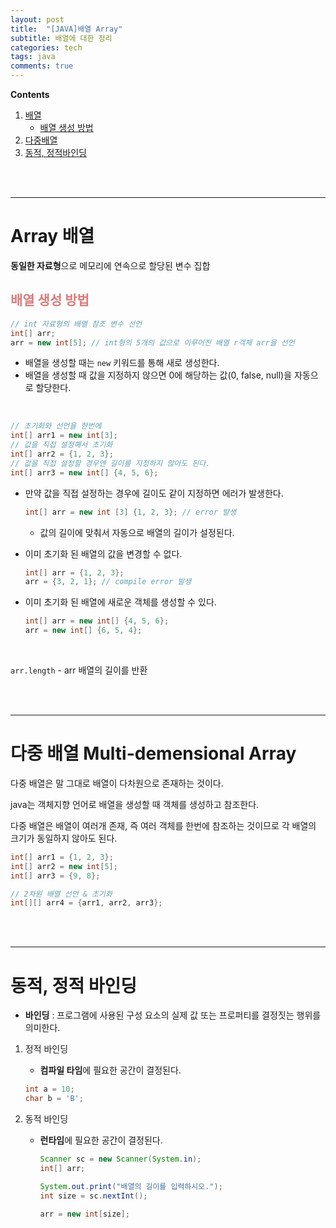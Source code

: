 ```yaml
---
layout: post
title:  "[JAVA]배열 Array"
subtitle: 배열에 대한 정리
categories: tech
tags: java
comments: true
---
```

**Contents**
1. [배열](#array-배열)
    - [배열 생성 방법](#배열-생성-방법)
2. [다중배열](#다중-배열-multi-demensional-array)
3. [동적, 정적바인딩](#동적-정적-바인딩)

<br/>
<br/>

---
# Array 배열
**동일한 자료형**으로 메모리에 연속으로 할당된 변수 집합

## <span style="color:#da7c7c">배열 생성 방법</span>
```java
// int 자료형의 배열 참조 변수 선언
int[] arr; 
arr = new int[5]; // int형의 5개의 값으로 이루어진 배열 r객체 arr을 선언
```
- 배열을 생성할 때는 `new` 키워드를 통해 새로 생성한다.
- 배열을 생성할 때 값을 지정하지 않으면 0에 해당하는 값(0, false, null)을 자동으로 할당한다.
<br/>

```java
// 초기화와 선언을 한번에
int[] arr1 = new int[3];
// 값을 직접 설정해서 초기화
int[] arr2 = {1, 2, 3};
// 값을 직접 설정할 경우엔 길이를 지정하지 않아도 된다.
int[] arr3 = new int[] {4, 5, 6};
```
- 만약 값을 직접 설정하는 경우에 길이도 같이 지정하면 에러가 발생한다.
    ```java
    int[] arr = new int [3] {1, 2, 3}; // error 발생
    ```
    - 값의 길이에 맞춰서 자동으로 배열의 길이가 설정된다.
        
- 이미 초기화 된 배열의 값을 변경할 수 없다.
    ```java
    int[] arr = {1, 2, 3};
    arr = {3, 2, 1}; // compile error 발생
    ```
- 이미 초기화 된 배열에 새로운 객체를 생성할 수 있다.
    ```java
    int[] arr = new int[] {4, 5, 6};
    arr = new int[] {6, 5, 4};
    ```
<br/>

`arr.length` - arr 배열의 길이를 반환

<br/>
<br/>
<hr/>

# 다중 배열 Multi-demensional Array
다중 배열은 말 그대로 배열이 다차원으로 존재하는 것이다.

java는 객체지향 언어로 배열을 생성할 때 객체를 생성하고 참조한다.

다중 배열은 배열이 여러개 존재, 즉 여러 객체를 한번에 참조하는 것이므로 각 배열의 크기가 동일하지 않아도 된다.
```java
int[] arr1 = {1, 2, 3};
int[] arr2 = new int[5];
int[] arr3 = {9, 8};

// 2차원 배열 선언 & 초기화
int[][] arr4 = {arr1, arr2, arr3};
```

<br/>
<br/>
<hr/>

# 동적, 정적 바인딩
- **바인딩** : 프로그램에 사용된 구성 요소의 실제 값 또는 프로퍼티를 결정짓는 행위를 의미한다.

1. 정적 바인딩
    - **컴파일 타임**에 필요한 공간이 결정된다.
    ```java
    int a = 10;
    char b = 'B';
    ```

2. 동적 바인딩
    - **런타임**에 필요한 공간이 결정된다.  
        ```java
        Scanner sc = new Scanner(System.in);
        int[] arr;

        System.out.print("배열의 길이를 입력하시오.");
        int size = sc.nextInt();

        arr = new int[size];
        ```